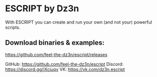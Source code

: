 # ESCRIPT by Dz3n
With ESCRIPT you can create and run your own (and not your) powerful scripts. 

## Download binaries & examples:
https://github.com/feel-the-dz3n/escript/releases

GitHub: https://github.com/feel-the-dz3n/escript
Discord: https://discord.gg/jXcjuqv
VK: https://vk.com/dz3n.escript
